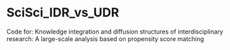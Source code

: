 # SciSci_IDR_vs_UDR
Code for: Knowledge integration and diffusion structures of interdisciplinary research: A large-scale analysis based on propensity score matching
